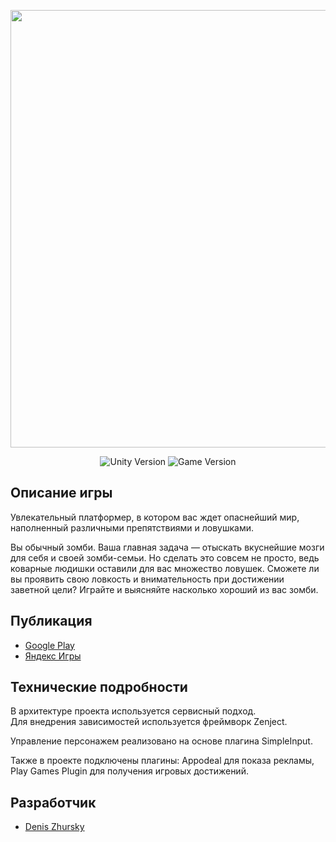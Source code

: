 <p align="center">
      <img src="https://dz-games.ru/images/games/zombies_banner.png" width="700">
</p>

<p align="center">
   <img src="https://img.shields.io/badge/Engine-Unity%202023.2.1f1-brightgreen" alt="Unity Version">
   <img src="https://img.shields.io/badge/Version-2.0.9%20(Stable)-blue" alt="Game Version">
</p>

## Описание игры

Увлекательный платформер, в котором вас ждет опаснейший мир, наполненный различными препятствиями и ловушками.

Вы обычный зомби. Ваша главная задача — отыскать вкуснейшие мозги для себя и своей зомби-семьи. Но сделать это совсем не просто, ведь коварные людишки оставили для вас множество ловушек. Сможете ли вы проявить свою ловкость и внимательность при достижении заветной цели? Играйте и выясняйте насколько хороший из вас зомби.

## Публикация

- [Google Play](https://play.google.com/store/apps/details?id=ru.cubra.zombie)
- [Яндекс Игры](https://yandex.ru/games/app/232257)

## Технические подробности

В архитектуре проекта используется сервисный подход.<br>
Для внедрения зависимостей используется фреймворк Zenject.

Управление персонажем реализовано на основе плагина SimpleInput.

Также в проекте подключены плагины: Appodeal для показа рекламы, Play Games Plugin для получения игровых достижений.

## Разработчик

- [Denis Zhursky](https://github.com/deniszh16)
